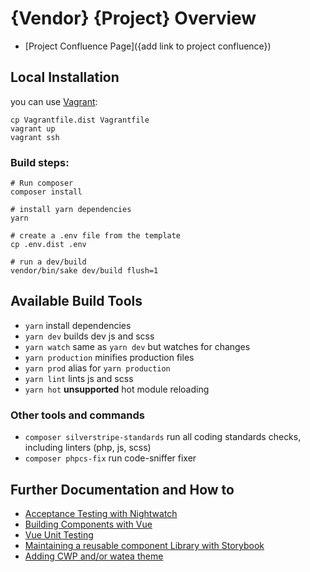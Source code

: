 # {Vendor} {Project} Overview

 * [Project Confluence Page]({add link to project confluence})

## Local Installation

you can use [Vagrant](https://www.vagrantup.com/):
```
cp Vagrantfile.dist Vagrantfile
vagrant up
vagrant ssh
```

### Build steps:
```
# Run composer
composer install

# install yarn dependencies
yarn

# create a .env file from the template
cp .env.dist .env

# run a dev/build
vendor/bin/sake dev/build flush=1
```

## Available Build Tools

* `yarn` install dependencies
* `yarn dev` builds dev js and scss
* `yarn watch` same as `yarn dev` but watches for changes
* `yarn production` minifies production files
* `yarn prod` alias for `yarn production`
* `yarn lint` lints js and scss
* `yarn hot` **unsupported** hot module reloading

### Other tools and commands

* `composer silverstripe-standards` run all coding standards checks, including linters (php, js, scss)
* `composer phpcs-fix` run code-sniffer fixer

## Further Documentation and How to
* [Acceptance Testing with Nightwatch](docs/nightwatch.md)
* [Building Components with Vue](docs/vue.md)
* [Vue Unit Testing](docs/vuetest.md)
* [Maintaining a reusable component Library with Storybook](docs/storybook.md)
* [Adding CWP and/or watea theme](docs/cwp.md)
